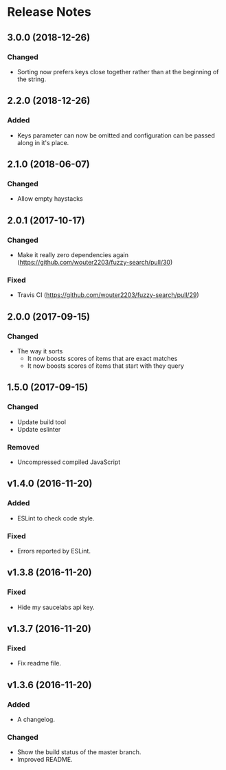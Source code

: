 # Release Notes

## 3.0.0 (2018-12-26)
### Changed
- Sorting now prefers keys close together rather than at the beginning of the string.

## 2.2.0 (2018-12-26)
### Added
- Keys parameter can now be omitted and configuration can be passed along in it's place.

## 2.1.0 (2018-06-07)
### Changed
- Allow empty haystacks

## 2.0.1 (2017-10-17)
### Changed
- Make it really zero dependencies again (https://github.com/wouter2203/fuzzy-search/pull/30)

### Fixed
- Travis CI (https://github.com/wouter2203/fuzzy-search/pull/29)

## 2.0.0 (2017-09-15)
### Changed
- The way it sorts
  - It now boosts scores of items that are exact matches
  - It now boosts scores of items that start with they query

## 1.5.0 (2017-09-15)
### Changed
- Update build tool
- Update eslinter

### Removed
- Uncompressed compiled JavaScript

## v1.4.0 (2016-11-20)

### Added
- ESLint to check code style.

### Fixed
- Errors reported by ESLint.

## v1.3.8 (2016-11-20)

### Fixed
- Hide my saucelabs api key.

## v1.3.7 (2016-11-20)

### Fixed
- Fix readme file.

## v1.3.6 (2016-11-20)

### Added
- A changelog.

### Changed
- Show the build status of the master branch.
- Improved README.
